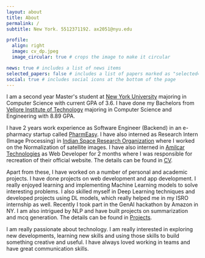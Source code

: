 ```yaml
---
layout: about
title: About
permalink: /
subtitle: New York. 5512371192. ax2051@nyu.edu

profile:
  align: right
  image: cv_dp.jpeg
  image_circular: true # crops the image to make it circular

news: true # includes a list of news items
selected_papers: false # includes a list of papers marked as "selected={true}"
social: true # includes social icons at the bottom of the page
---
```


I am a second year Master's student at [New York University](https://www.nyu.edu/) majoring in Computer Science with current GPA of 3.6. I have done my Bachelors from [Vellore Institute of Technology](https://vit.ac.in/) majoring in Computer Science and Engineering with 8.89 GPA.

I have 2 years work experience as Software Engineer (Backend) in an e-pharmacy startup called [PharmEasy](https://pharmeasy.in/). I have also interned as Research Intern (Image Processing) in [Indian Space Research Organization](https://www.isro.gov.in/) where I worked on the Normalization of satellite images. I have also interned in [Amilcar Technologies](https://www.amilcartek.com/) as Web Developer for 2 months where I was responsible for recreation of their official website. The details can be found in [CV](/cv/).

Apart from these, I have worked on a number of personal and academic projects. I have done projects on web development and app development. I really enjoyed learning and implementing Machine Learning models to solve interesting problems. I also skilled myself in Deep Learning techniques and developed projects using DL models, which really helped me in my ISRO internship as well. Recently I took part in the GenAI hackathon by Amazon in NY. I am also intrigued by NLP and have built projects on summarization and mcq generation. The details can be found in [Projects](/projects/).

I am really passionate about technology. I am really interested in exploring new developments, learning new skills and using those skills to build something creative and useful. I have always loved working in teams and have great communication skills.
